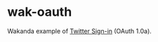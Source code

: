 wak-oauth
=========

Wakanda example of [Twitter Sign-in](https://dev.twitter.com/web/sign-in) (OAuth 1.0a).

